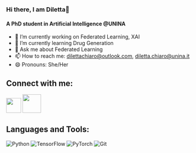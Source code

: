 ### Hi there, I am Diletta👋

#### A PhD student in Artificial Intelligence @UNINA

<!--
**dilettachiaro/dilettachiaro** is a ✨ _special_ ✨ repository because its `README.md` (this file) appears on your GitHub profile.
-->


- 🔭 I’m currently working on Federated Learning, XAI
- 🌱 I’m currently learning Drug Generation
- 💬 Ask me about Federated Learning
- 📫 How to reach me: dilettachiaro@outlook.com, diletta.chiaro@unina.it
- 😄 Pronouns: She/Her





## Connect with me:

<!--
Future adjs: imgs taken from imgur.com
-->

[<img src="https://i.imgur.com/OQUXwNp.jpeg" width="40">](https://www.linkedin.com/in/dilettachiaro/)
[<img src="https://i.imgur.com/J6LeoUb.png" width="50">](https://github.com/dilettachiaro)


## Languages and Tools:


![Python](https://img.shields.io/badge/Python-3776AB?style=for-the-badge&logo=python&logoColor=white)
![TensorFlow](https://img.shields.io/badge/TensorFlow-FF6F00?style=for-the-badge&logo=tensorflow&logoColor=white)
![PyTorch](https://img.shields.io/badge/PyTorch-EE4C2C?style=for-the-badge&logo=pytorch&logoColor=white)
![Git](https://img.shields.io/badge/Git-F05032?style=for-the-badge&logo=git&logoColor=white)

